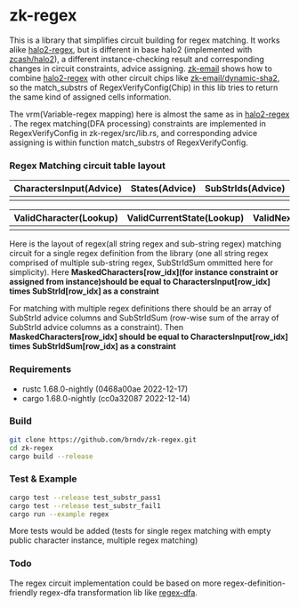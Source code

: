 # zk-regex

This is a library that simplifies circuit building for regex matching. It works alike [halo2-regex](https://github.com/zkemail/halo2-regex), but is different in base halo2 (implemented with [zcash/halo2](https://github.com/zcash/halo2)), a different instance-checking result and corresponding changes in circuit constraints, advice assigning.  [zk-email](https://github.com/zkemail/halo2-zk-email.git) shows how to combine [halo2-regex](https://github.com/zkemail/halo2-regex) with other circuit chips like [zk-email/dynamic-sha2](https://github.com/zkemail/halo2-dynamic-sha256.git), so the match_substrs of RegexVerifyConfig(Chip) in this lib tries to return the same kind of assigned cells information. 

The vrm(Variable-regex mapping) here is almost the same as in  [halo2-regex](https://github.com/zkemail/halo2-regex) .
The regex matching(DFA processing) constraints are implemented in RegexVerifyConfig in zk-regex/src/lib.rs, and corresponding advice assigning is within function match_substrs of RegexVerifyConfig.

### Regex Matching circuit table layout

| CharactersInput(Advice) | States(Advice) | SubStrIds(Advice) | MaskedCharacters(Advice) |
| :---------------------- | :------------- | :---------------- | :----------------------- |
|  |  |  |  |


| ValidCharacter(Lookup) | ValidCurrentState(Lookup) | ValidNextState(Lookup) | ValidSubstrId(Lookup) |
| :--------------------- | :------------------------ | :--------------------- | :-------------------- |
|  |  |  |  |

Here is the layout of regex(all string regex and sub-string regex)  matching circuit for a single regex definition from the library (one all string regex comprised of multiple sub-string regex, SubStrIdSum ommitted here for simplicity). Here **MaskedCharacters[row_idx](for instance constraint or assigned from instance)should be equal to CharactersInput[row_idx] times SubStrId[row_idx] as a constraint**

For matching with multiple regex definitions there should be an array of SubStrId advice columns and SubStrIdSum (row-wise sum of the array of SubStrId advice columns as a constraint). Then **MaskedCharacters[row_idx] should be equal to CharactersInput[row_idx] times SubStrIdSum[row_idx] as a constraint**

### Requirements

- rustc 1.68.0-nightly (0468a00ae 2022-12-17)
- cargo 1.68.0-nightly (cc0a32087 2022-12-14)

### Build

```bash
git clone https://github.com/brndv/zk-regex.git
cd zk-regex
cargo build --release
```

### Test & Example

```bash
cargo test --release test_substr_pass1
cargo test --release test_substr_fail1
cargo run --example regex
```

More tests would be added (tests for single regex matching with empty public character instance, multiple regex matching) 

### Todo

The regex circuit implementation could be based on more regex-definition-friendly regex-dfa transformation lib like [regex-dfa](https://github.com/jneem/regex-dfa).